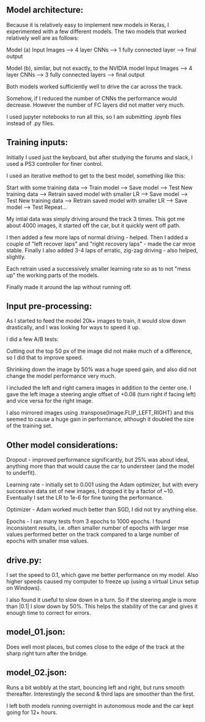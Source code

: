 ## Model architecture:

Because it is relatively easy to implement new models in Keras, I experimented with a few different models. The two models that worked relatively well are as follows:

Model (a)
Input Images --> 4 layer CNNs --> 1 fully connected layer --> final output

Model (b), similar, but not exactly, to the NVIDIA model
Input Images --> 4 layer CNNs --> 3 fully connected layers --> final output

Both models worked sufficiently well to drive the car across the track. 

Somehow, if I reduced the number of CNNs the performance would decrease. However the number of FC layers did not matter very much.

I used jupyter notebooks to run all this, so I am submitting .ipynb files instead of .py files.

## Training inputs:

Initially I used just the keyboard, but after studying the forums and slack, I used a PS3 controller for finer control.

I used an iterative method to get to the best model, something like this: 

Start with some training data --> Train model --> Save model --> Test 
New training data --> Retrain saved model with smaller LR --> Save model --> Test 
New training data --> Retrain saved model with smaller LR --> Save model --> Test 
Repeat...

My intial data was simply driving around the track 3 times. This got me about 4000 images, it started off the car, but it quickly went off path. 

I then added a few more laps of normal driving - helped. 
Then I added a couple of "left recover laps" and "right recovery laps" - made the car mroe stable. 
Finally I also added 3-4 laps of erratic, zig-zag driving - also helped, slightly. 

Each retrain used a successively smaller learning rate so as to not "mess up" the working parts of the models. 

Finally made it around the lap without running off.

## Input pre-processing:

As I started to feed the model 20k+ images to train, it would slow down drastically, and I was looking for ways to speed it up.

I did a few A/B tests:

Cutting out the top 50 px of the image did not make much of a difference, so I did that to improve speed.

Shrinking down the image by 50% was a huge speed gain, and also did not change the model performance very much.

I included the left and right camera images in addition to the center one. I gave the left image a steering angle offset of +0.08 (turn right if facing left) and vice versa for the right image.

I also mirrored images using .transpose(Image.FLIP_LEFT_RIGHT) and this seemed to cause a huge gain in performance, although it doubled the size of the training set.

## Other model considerations:

Dropout - improved performance significantly, but 25% was about ideal, anything more than that would cause the car to understeer (and the model to underfit).

Learning rate - initially set to 0.001 using the Adam optimizer, but with every successive data set of new images, I dropped it by a factor of ~10. Eventually I set the LR to 1e-6 for fine tuning the performance.

Optimizer - Adam worked much better than SGD, I did not try anything else.

Epochs - I ran many tests from 3 epochs to 1000 epochs. I found inconsistent results, i.e. often smaller number of epochs with larger mse values performed better on the track compared to a large number of epochs with smaller mse values.

## drive.py:

I set the speed to 0.1, which gave me better performance on my model. Also higher speeds caused my computer to freeze up (using a virtual Linux setup on Windows).

I also found it useful to slow down in a turn. So if the steering angle is more than |0.1| I slow down by 50%. This helps the stability of the car and gives it enough time to correct for errors.

## model_01.json:

Does well most places, but comes close to the edge of the track at the sharp right turn after the bridge.

## model_02.json:

Runs a bit wobbly at the start, bouncing left and right, but runs smooth thereafter. Interestingly the second & third laps are smoother than the first.

I left both models running overnight in autonomous mode and the car kept going for 12+ hours.